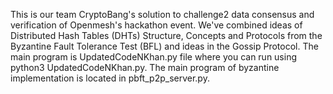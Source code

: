 This is our team CryptoBang's solution to challenge2 data consensus and verification of Openmesh's hackathon event.
We've combined ideas of Distributed Hash Tables (DHTs) Structure, Concepts and Protocols from the Byzantine Fault Tolerance Test (BFL) and ideas in the Gossip Protocol.
The main program is UpdatedCodeNKhan.py file where you can run using python3 UpdatedCodeNKhan.py.
The main program of byzantine implementation is located in pbft_p2p_server.py.
